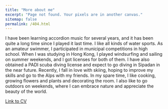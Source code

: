 ```yaml
---
title: "More about me"
excerpt: "Page not found. Your pixels are in another canvas."
sitemap: false
permalink: /404.html
---
```



I have been learning accordion music for several years, and it has been quite a long time since I played it last time. I like all kinds of water sports. As an amateur swimmer, I participated in municipal competitions in high school. When I was studying in Hong Kong, I played windsurfing and sailing on summer weekends, and I got licenses for both of them. I have also obtained a PADI scuba diving license and expect to go diving in Sipadan in the near future. Recently, I fall in love with skiing, hoping to improve my skills and go to the Alps with my friends. In my spare time, I like cooking, growing flowers and plants and decorating the room. I also like to go outdoors on weekends, where I can embrace nature and appreciate the beauty of the world.


 

[Link to CV](https:// )
 
